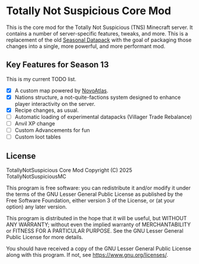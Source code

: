 # Totally Not Suspicious Core Mod

This is the core mod for the Totally Not Suspicious (TNS) Minecraft server. It contains a number of server-specific features, tweaks, and more. This is a replacement of the old [Seasonal Datapack](https://github.com/TotallyNotSuspiciousMC/seasonal-data/) with the goal of packaging those changes into a single, more powerful, and more performant mod.

## Key Features for Season 13 

This is my current TODO list.

- [x] A custom map powered by [NovoAtlas](https://github.com/TheDeathlyCow/novoatlas).
- [x] Nations structure, a not-quite-factions system designed to enhance player interactivity on the server.
- [x] Recipe changes, as usual.
- [ ] Automatic loading of experimental datapacks (Villager Trade Rebalance)
- [ ] Anvil XP change
- [ ] Custom Advancements for fun
- [ ] Custom loot tables

## License

TotallyNotSuspicious Core Mod
Copyright (C) 2025  TotallyNotSuspiciousMC

This program is free software: you can redistribute it and/or modify
it under the terms of the GNU Lesser General Public License as published by
the Free Software Foundation, either version 3 of the License, or
(at your option) any later version.

This program is distributed in the hope that it will be useful,
but WITHOUT ANY WARRANTY; without even the implied warranty of
MERCHANTABILITY or FITNESS FOR A PARTICULAR PURPOSE.  See the
GNU Lesser General Public License for more details.

You should have received a copy of the GNU Lesser General Public License
along with this program.  If not, see <https://www.gnu.org/licenses/>.
